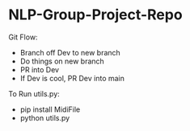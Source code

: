 # NLP-Group-Project-Repo

Git Flow:
 - Branch off Dev to new branch
 - Do things on new branch
 - PR into Dev
 - If Dev is cool, PR Dev into main


To Run utils.py:
 - pip install MidiFile
 - python utils.py